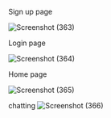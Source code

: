 Sign up page

![Screenshot (363)](https://github.com/chavankrishna/chat_application/assets/68773719/cb0cd097-bc8a-4499-b5cc-fc6a9c9e978d)

Login page

![Screenshot (364)](https://github.com/chavankrishna/chat_application/assets/68773719/19ce50ff-b29b-4de6-99be-d9d631f18ea1)

Home page

![Screenshot (365)](https://github.com/chavankrishna/chat_application/assets/68773719/e0a74765-6382-465f-91bc-97b590d83a3f)

chatting
![Screenshot (366)](https://github.com/chavankrishna/chat_application/assets/68773719/e099f7f6-a0c6-46f5-a831-ae00c7a175e4)
